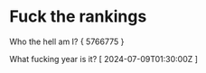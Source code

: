 # Fuck the rankings

Who the hell am I?
{ 5766775 }

What fucking year is it?
[ 2024-07-09T01:30:00Z ]
